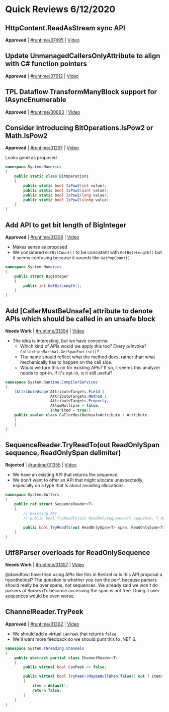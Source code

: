 # Quick Reviews 6/12/2020

## HttpContent.ReadAsStream sync API 

**Approved** | [#runtime/37495](https://github.com/dotnet/runtime/issues/37495) | [Video](https://www.youtube.com/watch?v=4sksWrrgXJg&t=0h0m0s)

## Update UnmanagedCallersOnlyAttribute to align with C# function pointers

**Approved** | [#runtime/37612](https://github.com/dotnet/runtime/issues/37612) | [Video](https://www.youtube.com/watch?v=4sksWrrgXJg&t=0h7m15s)

## TPL Dataflow TransformManyBlock support for IAsyncEnumerable

**Approved** | [#runtime/30863](https://github.com/dotnet/runtime/issues/30863) | [Video](https://www.youtube.com/watch?v=4sksWrrgXJg&t=0h22m21s)

## Consider introducing BitOperations.IsPow2 or Math.IsPow2

**Approved** | [#runtime/31297](https://github.com/dotnet/runtime/issues/31297#issuecomment-643407800) | [Video](https://www.youtube.com/watch?v=4sksWrrgXJg&t=0h30m46s)

Looks good as proposed

```C#
namespace System.Numerics
{
    public static class BitOperations
    {
        public static bool IsPow2(int value);
        public static bool IsPow2(uint value);
        public static bool IsPow2(long value);
        public static bool IsPow2(ulong value);
    }
}
```
## Add API to get bit length of BigInteger

**Approved** | [#runtime/31308](https://github.com/dotnet/runtime/issues/31308#issuecomment-643406480) | [Video](https://www.youtube.com/watch?v=4sksWrrgXJg&t=0h35m57s)

* Makes sense as proposed
* We considered `GetBitCount()` to be consistent with `GetByteLength()` but it seems confusing because it sounds like `GetPopCount()`.

```C#
namespace System.Numerics
{
    public struct BigInteger
    {
        public int GetBitLength();
    }
}
```
## Add [CallerMustBeUnsafe] attribute to denote APIs which should be called in an unsafe block

**Needs Work** | [#runtime/31354](https://github.com/dotnet/runtime/issues/31354#issuecomment-643417759) | [Video](https://www.youtube.com/watch?v=4sksWrrgXJg&t=0h46m49s)

* The idea is interesting, but we have concerns:
    - Which kind of APIs would we apply this too? Every p/Invoke? `CollectionMarshal.GetSpanForList()`?
    - The name should reflect what the method does, rather than what mechanically has to happen on the call side.
    - Would we turn this on for existing APIs? If so, it seems this analyzer needs to opt-in. If it's opt-in, is it still useful?


```C#
namespace System.Runtime.CompilerServices
{
    [AttributeUsage(AttributeTargets.Field |
                    AttributeTargets.Method |
                    AttributeTargets.Property,
                    AllowMultiple = false,
                    Inherited = true)]
    public sealed class CallerMustBeUnsafeAttribute : Attribute
    {
    }
}
```
## SequenceReader.TryReadTo(out ReadOnlySpan<T> sequence, ReadOnlySpan<T> delimiter)

**Rejected** | [#runtime/31355](https://github.com/dotnet/runtime/issues/31355#issuecomment-643421064) | [Video](https://www.youtube.com/watch?v=4sksWrrgXJg&t=1h11m27s)

* We have an existing API that returns the sequence.
* We don't want to offer an API that might allocate unexpectedly, especially on a type that is about avoiding allocations.

```C#
namespace System.Buffers
{
    public ref struct SequenceReader<T>
    {
        // Existing API
        // public bool TryReadTo(out ReadOnlySequence<T> sequence, T delimiter, bool advancePastDelimiter = true);

        public bool TryReadTo(out ReadOnlySpan<T> span, ReadOnlySpan<T> delimiter, bool advancePastDelimiter = true);
    }
}
```
## Utf8Parser overloads for ReadOnlySequence<byte>

**Needs Work** | [#runtime/31357](https://github.com/dotnet/runtime/issues/31357#issuecomment-643427770) | [Video](https://www.youtube.com/watch?v=4sksWrrgXJg&t=1h19m33s)

@davidfowl have tried using APIs like this in Kestrel or is this API proposal a hypothetical? The question is whether you can the perf, because parsers should really be over spans, not sequences.  We already said we won't do parsers of `Memory<T>` because accessing the span is not free. Doing it over sequences would be even worse.
## ChannelReader<T>.TryPeek

**Approved** | [#runtime/31362](https://github.com/dotnet/runtime/issues/31362#issuecomment-643438552) | [Video](https://www.youtube.com/watch?v=4sksWrrgXJg&t=1h35m55s)

* We should add a virtual `CanPeek` that returns `false`
* We'll want more feedback so we should punt this to .NET 6.

```C#
namespace System.Threading.Channels
{
    public abstract partial class ChannelReader<T>
    {
        public virtual bool CanPeek => false;

        public virtual bool TryPeek([MaybeNullWhen(false)] out T item)
        {
            item = default!;
            return false;
        }
    }
}
```
